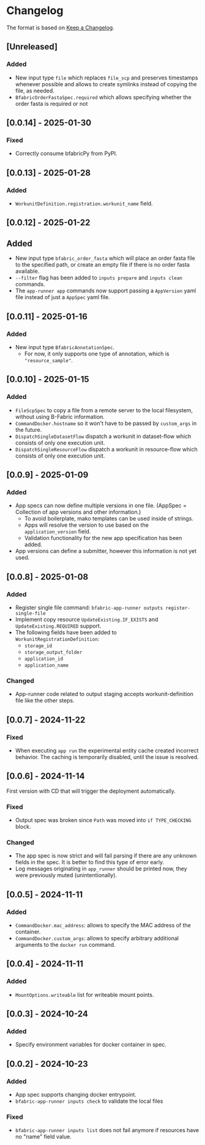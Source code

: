 # Changelog

The format is based on [Keep a Changelog](https://keepachangelog.com/en/1.1.0/).

## \[Unreleased\]

### Added

- New input type `file` which replaces `file_scp` and preserves timestamps whenever possible and allows to create
    symlinks instead of copying the file, as needed.
- `BfabricOrderFastaSpec.required` which allows specifying whether the order fasta is required or not

## \[0.0.14\] - 2025-01-30

### Fixed

- Correctly consume bfabricPy from PyPI.

## \[0.0.13\] - 2025-01-28

### Added

- `WorkunitDefinition.registration.workunit_name` field.

## \[0.0.12\] - 2025-01-22

## Added

- New input type `bfabric_order_fasta` which will place an order fasta file to the specified path, or create an empty
    file if there is no order fasta available.
- `--filter` flag has been added to `inputs prepare` and `inputs clean` commands.
- The `app-runner app` commands now support passing a `AppVersion` yaml file instead of just a `AppSpec` yaml file.

## \[0.0.11\] - 2025-01-16

### Added

- New input type `BfabricAnnotationSpec`.
    - For now, it only supports one type of annotation, which is `"resource_sample"`.

## \[0.0.10\] - 2025-01-15

### Added

- `FileScpSpec` to copy a file from a remote server to the local filesystem, without using B-Fabric information.
- `CommandDocker.hostname` so it won't have to be passed by `custom_args` in the future.
- `DispatchSingleDatasetFlow` dispatch a workunit in dataset-flow which consists of only one execution unit.
- `DispatchSingleResourceFlow` dispatch a workunit in resource-flow which consists of only one execution unit.

## \[0.0.9\] - 2025-01-09

### Added

- App specs can now define multiple versions in one file. (AppSpec = Collection of app versions and other information.)
    - To avoid boilerplate, mako templates can be used inside of strings.
    - Apps will resolve the version to use based on the `application_version` field.
    - Validation functionality for the new app specification has been added.
- App versions can define a submitter, however this information is not yet used.

## \[0.0.8\] - 2025-01-08

### Added

- Register single file command: `bfabric-app-runner outputs register-single-file`
- Implement copy resource `UpdateExisting.IF_EXISTS` and `UpdateExisting.REQUIRED` support.
- The following fields have been added to `WorkunitRegistrationDefinition`:
    - `storage_id`
    - `storage_output_folder`
    - `application_id`
    - `application_name`

### Changed

- App-runner code related to output staging accepts workunit-definition file like the other steps.

## \[0.0.7\] - 2024-11-22

### Fixed

- When executing `app run` the experimental entity cache created incorrect behavior. The caching is temporarily disabled,
    until the issue is resolved.

## \[0.0.6\] - 2024-11-14

First version with CD that will trigger the deployment automatically.

### Fixed

- Output spec was broken since `Path` was moved into `if TYPE_CHECKING` block.

### Changed

- The app spec is now strict and will fail parsing if there are any unknown fields in the spec. It is better to find
    this type of error early.
- Log messages originating in `app_runner` should be printed now, they were previously muted (unintentionally).

## \[0.0.5\] - 2024-11-11

### Added

- `CommandDocker.mac_address`: allows to specify the MAC address of the container.
- `CommandDocker.custom_args`: allows to specify arbitrary additional arguments to the `docker run` command.

## \[0.0.4\] - 2024-11-11

### Added

- `MountOptions.writeable` list for writeable mount points.

## \[0.0.3\] - 2024-10-24

### Added

- Specify environment variables for docker container in spec.

## \[0.0.2\] - 2024-10-23

### Added

- App spec supports changing docker entrypoint.
- `bfabric-app-runner inputs check` to validate the local files

### Fixed

- `bfabric-app-runner inputs list` does not fail anymore if resources have no "name" field value.
